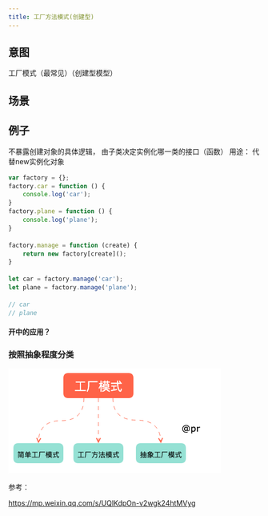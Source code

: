 ```yaml
---
title: 工厂方法模式(创建型)
---
```


## 意图

工厂模式（最常见）（创建型模型）

## 场景

## 例子

不暴露创建对象的具体逻辑， 由子类决定实例化哪一类的接口（函数）
用途： 代替new实例化对象

```JavaScript
var factory = {};
factory.car = function () {
    console.log('car');
}
factory.plane = function () {
    console.log('plane');
}

factory.manage = function (create) {
    return new factory[create]();
}

let car = factory.manage('car');
let plane = factory.manage('plane');

// car
// plane
```

#### 开中的应用？

### 按照抽象程度分类

![image.png](/img/design-pattern/工厂模式p1.png)





参考：



https://mp.weixin.qq.com/s/UQlKdpOn-v2wgk24htMVyg